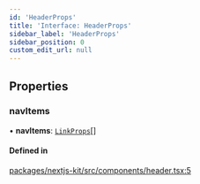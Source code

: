 ```yaml
---
id: 'HeaderProps'
title: 'Interface: HeaderProps'
sidebar_label: 'HeaderProps'
sidebar_position: 0
custom_edit_url: null
---
```


## Properties

### navItems

• **navItems**: [`LinkProps`](LinkProps.md)[]

#### Defined in

[packages/nextjs-kit/src/components/header.tsx:5](https://github.com/pantheon-systems/decoupled-kit-js/blob/c3dc8b3da/packages/nextjs-kit/src/components/header.tsx#L5)
